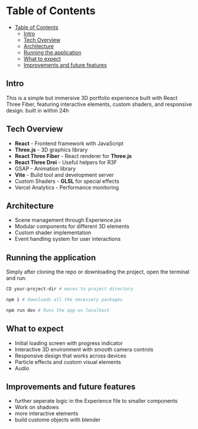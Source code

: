 # Table of Contents
- [Table of Contents](#table-of-contents)
  - [Intro](#intro)
  - [Tech Overview](#tech-overview)
  - [Architecture](#architecture)
  - [Running the application](#running-the-application)
  - [What to expect](#what-to-expect)
  - [Improvements and future features](#improvements-and-future-features)


## Intro
This is a simple but immersive 3D portfolio experience built with React Three Fiber, featuring interactive elements, custom shaders, and responsive design. built in within 24h 

## Tech Overview
 - **React** - Frontend framework with JavaScript
 - **Three.js** - 3D graphics library
 - **React Three Fiber** - React renderer for **Three.js**
 - **React Three Drei** - Useful helpers for R3F
 - GSAP - Animation library
 - **Vite** - Build tool and development server
 - Custom Shaders - **GLSL** for special effects
 - Vercel Analytics - Performance monitoring

## Architecture
  - Scene management through Experience.jsx
  - Modular components for different 3D elements
  - Custom shader implementation
  - Event handling system for user interactions

## Running the application
Simply after cloning the repo or downloading the project, open the terminal and run:

```sh
CD your-project-dir # moves to project directory

npm i # downloads all the necessary packages

npm run dev # Runs the app on localhost
``` 
## What to expect
- Initial loading screen with progress indicator
- Interactive 3D environment with smooth camera controls
- Responsive design that works across devices
- Particle effects and custom visual elements
- Audio 
  
## Improvements and future features
- further seperate logic in the Experience file to smaller components
- Work on shadows
- more interactive elements
- build custome objects with blender

